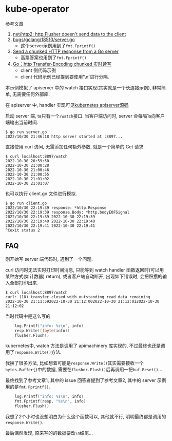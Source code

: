 # kube-operator

参考文章

1. [net/http2: http.Flusher doesn't send data to the client](https://github.com/golang/go/issues/18510#issuecomment-270319411)
2. [bugs/golang/18510/server.go](https://github.com/odeke-em/bugs/blob/master/golang/18510/server.go)
    - 这个server示例用到了`fmt.Fprintf()`
3. [Send a chunked HTTP response from a Go server](https://stackoverflow.com/questions/26769626/send-a-chunked-http-response-from-a-go-server)
    - 高票答案也用到了`fmt.Fprintf()`
4. [Go：http Transfer-Encoding chunked 实时读写](https://blog.csdn.net/test1280/article/details/116273611)
    - client 侧代码示例
    - client 代码示例已经提到要使用'\n'进行分隔.

本示例模拟了 apiserver 中的 watch 接口实现(其实就是一个长连接示例), 非常简单, 无需要任何外部库.

在 apiserver 中, handler 实现可见[kubernetes apiserver源码](https://github.com/kubernetes/kubernetes/blob/v1.17.2/staging/src/k8s.io/apiserver/pkg/endpoints/handlers/watch.go#L206)

启动 server 端, ta只有一个`/watch`接口. 当客户端访问时, server 会每隔1s向客户端输出当前时间.

```console
$ go run server.go
2022/10/30 21:46:18 http server started at :8897...
```

直接使用 curl 访问, 无需添加任何额外参数, 就是一个简单的 Get 请求.

```console
$ curl localhost:8897/watch
2022-10-30 20:59:50
2022-10-30 21:00:28
2022-10-30 21:00:46
2022-10-30 21:00:55
2022-10-30 21:01:02
2022-10-30 21:01:07
```

也可以执行 client.go 文件进行模拟.

```console
$ go run client.go
2022/10/30 22:19:39 response: *http.Response
2022/10/30 22:19:39 response.Body: *http.bodyEOFSignal
2022/10/30 22:19:39 2022-10-30 22:19:39
2022/10/30 22:19:40 2022-10-30 22:19:40
2022/10/30 22:19:41 2022-10-30 22:19:41
^Cexit status 2
```

## FAQ

刚开始写 server 端代码时, 遇到了一个问题.

curl 访问时无法实时打印时间消息, 只能等到 watch handler 函数返回时(可以用某种方式(如计数器) return), 或者客户端自动断开, 出现如下错误时, 会把积攒的输入全部打印出来.

```console
$ curl localhost:8897/watch
curl: (18) transfer closed with outstanding read data remaining
2022-10-30 21:11:592022-10-30 21:12:002022-10-30 21:12:012022-10-30 21:12:02
```

当时代码中是这么写的

```go
    log.Printf("info: %s\n", info)
    resp.Write([]byte(info))
    flusher.Flush()
```

kubernetes中, watch 方法是调用了 apimachinery 库实现的, 不过最终也还是调用了`response.Write()`方法.

我换了很多方法, 比如想着可能是`response.Write()`其实需要接收一个`bytes.Buffer{}`中的数据, 需要在`flusher.Flush()`后再调用一把`buf.Reset()`...

最终找到了参考文章1, 其中的 issue 回答者提到了参考文章2, 其中的 server 示例用的是`fmt.Fprintf()`.

```go
    log.Printf("info: %s\n", info)
    fmt.Fprintf(resp, "%s\n", info)
    flusher.Flush()
```

我想了2个小时也没想明白为什么这个函数可以, 其他就不行, 明明最终都是调用的`response.Write()`.

最后偶然发现, 原来写的的数据要改`\n`结尾...
